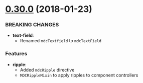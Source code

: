<a name="0.30.0"></a>
# [0.30.0](https://github.com/fintechstudios/angularjs-mdc/compare/v0.29.0...v0.30.0) (2018-01-23)

### BREAKING CHANGES
* **text-field**:
    * Renamed `mdcTextfield` to `mdcTextField`

### Features
* **ripple**:
    * Added `mdcRipple` directive
    * `MDCRippleMixin` to apply ripples to component controllers